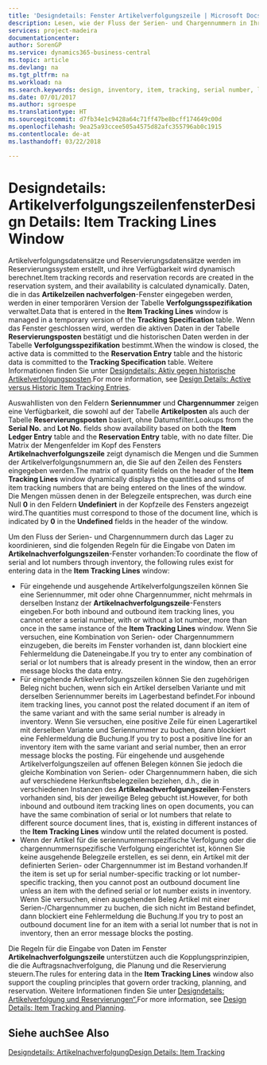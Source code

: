 ```yaml
---
title: 'Designdetails: Fenster Artikelverfolgungszeile | Microsoft Docs'
description: Lesen, wie der Fluss der Serien- und Chargennummern in Ihrem Lager verwaltet wird.
services: project-madeira
documentationcenter: 
author: SorenGP
ms.service: dynamics365-business-central
ms.topic: article
ms.devlang: na
ms.tgt_pltfrm: na
ms.workload: na
ms.search.keywords: design, inventory, item, tracking, serial number, lot number
ms.date: 07/01/2017
ms.author: sgroespe
ms.translationtype: HT
ms.sourcegitcommit: d7fb34e1c9428a64c71ff47be8bcff174649c00d
ms.openlocfilehash: 9ea25a93ccee505a4575d82afc355796ab0c1915
ms.contentlocale: de-at
ms.lasthandoff: 03/22/2018

---
```

# <a name="design-details-item-tracking-lines-window"></a><span data-ttu-id="bf89c-103">Designdetails: Artikelverfolgungszeilenfenster</span><span class="sxs-lookup"><span data-stu-id="bf89c-103">Design Details: Item Tracking Lines Window</span></span>
<span data-ttu-id="bf89c-104">Artikelverfolgungsdatensätze und Reservierungsdatensätze werden im Reservierungssystem erstellt, und ihre Verfügbarkeit wird dynamisch berechnet.</span><span class="sxs-lookup"><span data-stu-id="bf89c-104">Item tracking records and reservation records are created in the reservation system, and their availability is calculated dynamically.</span></span> <span data-ttu-id="bf89c-105">Daten, die in das **Artikelzeilen nachverfolgen**-Fenster eingegeben werden, werden in einer temporären Version der Tabelle **Verfolgungsspezifikation** verwaltet.</span><span class="sxs-lookup"><span data-stu-id="bf89c-105">Data that is entered in the **Item Tracking Lines** window is managed in a temporary version of the **Tracking Specification** table.</span></span> <span data-ttu-id="bf89c-106">Wenn das Fenster geschlossen wird, werden die aktiven Daten in der Tabelle **Reservierungsposten** bestätigt und die historischen Daten werden in der Tabelle **Verfolgungsspezifikation** bestimmt.</span><span class="sxs-lookup"><span data-stu-id="bf89c-106">When the window is closed, the active data is committed to the **Reservation Entry** table and the historic data is committed to the **Tracking Specification** table.</span></span> <span data-ttu-id="bf89c-107">Weitere Informationen finden Sie unter [Designdetails: Aktiv gegen historische Artikelverfolgungsposten](design-details-active-versus-historic-item-tracking-entries.md).</span><span class="sxs-lookup"><span data-stu-id="bf89c-107">For more information, see [Design Details: Active versus Historic Item Tracking Entries](design-details-active-versus-historic-item-tracking-entries.md).</span></span>  
  
<span data-ttu-id="bf89c-108">Auswahllisten von den Feldern **Seriennummer** und **Chargennummer** zeigen eine Verfügbarkeit, die sowohl auf der Tabelle **Artikelposten** als auch der Tabelle **Reservierungsposten** basiert, ohne Datumsfilter.</span><span class="sxs-lookup"><span data-stu-id="bf89c-108">Lookups from the **Serial No.** and **Lot No.** fields show availability based on both the **Item Ledger Entry** table and the **Reservation Entry** table, with no date filter.</span></span> <span data-ttu-id="bf89c-109">Die Matrix der Mengenfelder im Kopf des Fensters **Artikelnachverfolgungszeile** zeigt dynamisch die Mengen und die Summen der Artikelverfolgungsnummern an, die Sie auf den Zeilen des Fensters eingegeben werden.</span><span class="sxs-lookup"><span data-stu-id="bf89c-109">The matrix of quantity fields on the header of the **Item Tracking Lines** window dynamically displays the quantities and sums of item tracking numbers that are being entered on the lines of the window.</span></span> <span data-ttu-id="bf89c-110">Die Mengen müssen denen in der Belegzeile entsprechen, was durch eine Null **0** in den Feldern **Undefiniert** in der Kopfzeile des Fensters angezeigt wird.</span><span class="sxs-lookup"><span data-stu-id="bf89c-110">The quantities must correspond to those of the document line, which is indicated by **0** in the **Undefined** fields in the header of the window.</span></span>  
  
<span data-ttu-id="bf89c-111">Um den Fluss der Serien- und Chargennummern durch das Lager zu koordinieren, sind die folgenden Regeln für die Eingabe von Daten im **Artikelnachverfolgungszeilen**-Fenster vorhanden:</span><span class="sxs-lookup"><span data-stu-id="bf89c-111">To coordinate the flow of serial and lot numbers through inventory, the following rules exist for entering data in the **Item Tracking Lines** window:</span></span>  
  
* <span data-ttu-id="bf89c-112">Für eingehende und ausgehende Artikelverfolgungszeilen können Sie eine Seriennummer, mit oder ohne Chargennummer, nicht mehrmals in derselben Instanz der **Artikelnachverfolgungszeile**-Fensters eingeben.</span><span class="sxs-lookup"><span data-stu-id="bf89c-112">For both inbound and outbound item tracking lines, you cannot enter a serial number, with or without a lot number, more than once in the same instance of the **Item Tracking Lines** window.</span></span> <span data-ttu-id="bf89c-113">Wenn Sie versuchen, eine Kombination von Serien- oder Chargennummern einzugeben, die bereits im Fenster vorhanden ist, dann blockiert eine Fehlermeldung die Dateneingabe.</span><span class="sxs-lookup"><span data-stu-id="bf89c-113">If you try to enter any combination of serial or lot numbers that is already present in the window, then an error message blocks the data entry.</span></span>  
* <span data-ttu-id="bf89c-114">Für eingehende Artikelverfolgungszeilen können Sie den zugehörigen Beleg nicht buchen, wenn sich ein Artikel derselben Variante und mit derselben Seriennummer bereits im Lagerbestand befindet.</span><span class="sxs-lookup"><span data-stu-id="bf89c-114">For inbound item tracking lines, you cannot post the related document if an item of the same variant and with the same serial number is already in inventory.</span></span> <span data-ttu-id="bf89c-115">Wenn Sie versuchen, eine positive Zeile für einen Lagerartikel mit derselben Variante und Seriennummer zu buchen, dann blockiert eine Fehlermeldung die Buchung.</span><span class="sxs-lookup"><span data-stu-id="bf89c-115">If you try to post a positive line for an inventory item with the same variant and serial number, then an error message blocks the posting.</span></span> <span data-ttu-id="bf89c-116">Für eingehende und ausgehende Artikelverfolgungszeilen auf offenen Belegen können Sie jedoch die gleiche Kombination von Serien- oder Chargennummern haben, die sich auf verschiedene Herkunftsbelegzeilen beziehen, d.h., die in verschiedenen Instanzen des **Artikelnachverfolgungszeilen**-Fensters vorhanden sind, bis der jeweilige Beleg gebucht ist.</span><span class="sxs-lookup"><span data-stu-id="bf89c-116">However, for both inbound and outbound item tracking lines on open documents, you can have the same combination of serial or lot numbers that relate to different source document lines, that is, existing in different instances of the **Item Tracking Lines** window until the related document is posted.</span></span>  
* <span data-ttu-id="bf89c-117">Wenn der Artikel für die seriennummernspezifische Verfolgung oder die chargennummernspezifische Verfolgung eingerichtet ist, können Sie keine ausgehende Belegzeile erstellen, es sei denn, ein Artikel mit der definierten Serien- oder Chargennummer ist im Bestand vorhanden.</span><span class="sxs-lookup"><span data-stu-id="bf89c-117">If the item is set up for serial number-specific tracking or lot number- specific tracking, then you cannot post an outbound document line unless an item with the defined serial or lot number exists in inventory.</span></span> <span data-ttu-id="bf89c-118">Wenn Sie versuchen, einen ausgehenden Beleg Artikel mit einer Serien-/Chargennummer zu buchen, die sich nicht im Bestand befindet, dann blockiert eine Fehlermeldung die Buchung.</span><span class="sxs-lookup"><span data-stu-id="bf89c-118">If you try to post an outbound document line for an item with a serial lot number that is not in inventory, then an error message blocks the posting.</span></span>  
  
<span data-ttu-id="bf89c-119">Die Regeln für die Eingabe von Daten im Fenster **Artikelnachverfolgungszeile** unterstützen auch die Kopplungsprinzipien, die die Auftragsnachverfolgung, die Planung und die Reservierung steuern.</span><span class="sxs-lookup"><span data-stu-id="bf89c-119">The rules for entering data in the **Item Tracking Lines** window also support the coupling principles that govern order tracking, planning, and reservation.</span></span> <span data-ttu-id="bf89c-120">Weitere Informationen finden Sie unter [Designdetails: Artikelverfolgung und Reservierungen“.](design-details-item-tracking-and-planning.md)</span><span class="sxs-lookup"><span data-stu-id="bf89c-120">For more information, see [Design Details: Item Tracking and Planning](design-details-item-tracking-and-planning.md).</span></span>  
  
## <a name="see-also"></a><span data-ttu-id="bf89c-121">Siehe auch</span><span class="sxs-lookup"><span data-stu-id="bf89c-121">See Also</span></span>  
[<span data-ttu-id="bf89c-122">Designdetails: Artikelnachverfolgung</span><span class="sxs-lookup"><span data-stu-id="bf89c-122">Design Details: Item Tracking</span></span>](design-details-item-tracking.md)
